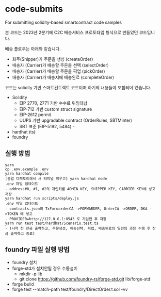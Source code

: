 # code-submits
For submitting solidity-based smartcontract code samples

본 코드는 2023년 2분기에 C2C 배송서비스 프로토타입 형식으로 만들었던 코드입니다.

배송 플로우는 아래와 같습니다.
- 화주(Shipper)가 주문을 생성 (createOrder)
- 배송자 (Carrier)가 배송할 주문을 선택 (selectOrder)
- 배송자 (Carrier)가 배송할 주문을 픽업 (pickOrder)
- 배송자 (Carrier)가 배송지에 배송완료 (completeOrder)

코드는 solidity 기반 스마트컨트랙트 코드이며 하기의 내용들이 포함되어 있습니다.
* Solidity
  - EIP 2770, 2771 기반 수수료 위임대납
  - EIP-712 기반 custom struct signature
  - EIP-2612 permit
  - UUPS 기반 upgradable contract (OrderRules, SBTMinter)
  - SBT 표준 (EIP-5192, 5484)  - 
* hardhat (ts)
* foundry

## 실행 방법
```
yarn
cp .env.example .env
yarn hardhat compile
[동일 디렉토리에서 새 터미널 띄우고] yarn hardhat node
.env 파일 업데이트
- address#0, #1, #2의 개인키를 ADMIN_KEY, SHIPPER_KEY, CARRIER_KEY에 넣고 저장
yarn hardhat run scripts/deploy.js
.env 파일 업데이트
- contracts.json의 TxForwarderCA ->FORWARDER, OrderCA ->ORDER, DKA ->TOKEN 에 넣고
- PROVIDER=http://127.0.0.1:8545 로 기입한 후 저장
yarn run test test/hardhat/Scenario.test.ts
- (시작 전 잔금 출력하고, 주문생성, 배송선택, 픽업, 배송완료의 일련의 과정 수행 후 잔금 출력하고 종료)
```


## foundry 파일 실행 방법
- foundry 설치
- forge-std가 설치안될 경우 수동설치
  - mkdir -p lib
  - git clone https://github.com/foundry-rs/forge-std.git lib/forge-std
- forge build
- forge test --match-path test/foundry/DirectOrder.t.sol -vv

